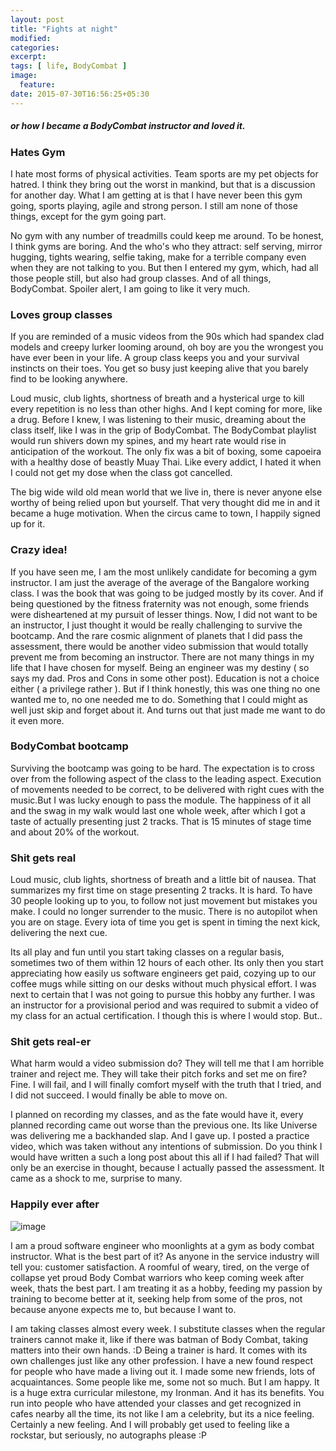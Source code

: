 ```yaml
---
layout: post
title: "Fights at night"
modified:
categories:
excerpt:
tags: [ life, BodyCombat ]
image:
  feature:
date: 2015-07-30T16:56:25+05:30
---
```


##### or how I became a BodyCombat instructor and loved it.

### Hates Gym
I hate most forms of physical activities. Team sports are my pet objects for hatred.
I think they bring out the worst in mankind, but that is a discussion for another
day. What I am getting at is that I have never been this gym going, sports
playing, agile and strong person. I still am none of those things, except for
the gym going part.

No gym with any number of treadmills could keep me around. To be honest, I think
gyms are boring. And the who's who they attract: self serving, mirror hugging, tights
wearing, selfie taking, make for a terrible company even when they are not talking to you.
But then I entered my gym, which, had all those people still, but also had group classes. 
And of all things, BodyCombat. Spoiler alert, I am going to like it very
much.


### Loves group classes
If you are reminded of a music videos from the 90s which had spandex clad models
and creepy lurker looming around, oh boy are you the wrongest you have ever been
in your life. A group class keeps you and your survival instincts on their toes.
You get so busy just keeping alive that you barely find to be looking anywhere.

Loud music, club lights, shortness of breath and a hysterical urge to kill
every repetition is no less than other highs. And I kept coming for more, like
a drug. Before I knew, I was listening to their music, dreaming about the class
itself, like I was in the grip of BodyCombat. The BodyCombat playlist would run
shivers down my spines, and my heart rate would rise in anticipation of the workout.
The only fix was a bit of boxing, some capoeira with a healthy dose of beastly
Muay Thai. Like every addict, I hated it when I could not get my dose when the class
got cancelled. 

The big wide wild old mean world that we live in, there is never
anyone else worthy of being relied upon but yourself. That very thought did me
in and it became a huge motivation. When the circus came to town, I happily
signed up for it.

### Crazy idea!
If you have seen me, I am the most unlikely candidate for becoming a gym
instructor. I am just the average of the average of the Bangalore working class.
I was the book that was going to be judged mostly by its cover. And if being questioned by
the fitness fraternity was not enough, some friends were disheartened at my
pursuit of lesser things. Now, I did not want to be an instructor, I just thought
it would be really challenging to survive the bootcamp. And the rare cosmic alignment
of planets that I did pass the assessment, there would be another video submission
that would totally prevent me from becoming an instructor. There are not many things in my
life that I have chosen for myself. Being an engineer was my destiny ( so says my dad.
Pros and Cons in some other post). Education is not a choice either (
a privilege rather  ). But if I think honestly, this was one thing no one
wanted me to, no one needed me to do. Something that I could might as well just
skip and forget about it. And turns out that just made me want to do it even more.

### BodyCombat bootcamp
Surviving the bootcamp was going to be hard. The expectation is to cross over from
the following aspect of the class to the leading aspect. Execution of movements
needed to be correct, to be delivered with right cues with the music.But I was lucky 
enough to pass the module. The happiness of it all and the swag in my walk would 
last one whole week, after which I got a taste of actually presenting just 2 tracks. 
That is 15 minutes of stage time and about 20% of the workout.

### Shit gets real
Loud music, club lights, shortness of breath and a little bit of nausea. That summarizes
my first time on stage presenting 2 tracks. It is hard. To have 30 people looking
up to you, to follow not just movement but mistakes you make. I could no longer
surrender to the music. There is no autopilot when you are on stage. Every iota
of time you get is spent in timing the next kick, delivering the next cue.

Its all play and fun until you start taking classes on a regular basis, sometimes
two of them within 12 hours of each other. Its only then you start appreciating
how easily us software engineers get paid, cozying up to our coffee mugs while
sitting on our desks without much physical effort. I was next to certain that I
was not going to pursue this hobby any further. I was an instructor for a provisional
period and was required to submit a video of my class for an actual certification.
I though this is where I would stop. But..

### Shit gets real-er
What harm would a video submission do? They will tell me that I am horrible
trainer and reject me. They will take their pitch forks and set me on fire?
Fine. I will fail, and I will finally comfort myself with the truth that I tried,
and I did not succeed. I would finally be able to move on. 

I planned on recording my classes, and as the fate would have it, every planned 
recording came out worse than the previous one. Its like Universe was delivering
me a backhanded slap. And I gave up. I posted a practice video, which was taken 
without any intentions of submission. 
Do you think I would have written a such a long post about this all if I had failed?
That will only be an exercise in thought, because I actually passed the assessment.
It came as a shock to me, surprise to many.

### Happily ever after
![image](http://iag0.github.io/images/combat2.jpg "BodyCombat: sky knee. Bespectacled beast and co.")

I am a proud software engineer who moonlights at a gym as body combat instructor.
What is the best part of it? As anyone in the service industry will tell you: 
customer satisfaction. A roomful of weary, tired, on the verge of collapse yet proud
Body Combat warriors who keep coming week after week, thats the best part. I am treating
it as a hobby, feeding my passion by training to become better at it, seeking
help from some of the pros, not because anyone expects me to, but because I want to.

I am taking classes almost every week. I substitute classes when the regular
trainers cannot make it, like if there was batman of Body Combat, taking matters
into their own hands. :D
Being a trainer is hard. It comes with its own challenges just like any other
profession. I have a new found respect for people who have made a living out it.
I made some new friends, lots of acquaintances. Some people like me, some not so much.
But I am happy. It is a huge extra curricular milestone, my Ironman. And it has its 
benefits. You run into people who have attended your classes and get recognized in 
cafes nearby all the time, its not like I am a celebrity, but its a nice feeling.
Certainly a new feeling. And I will probably get used to feeling like a rockstar,
but seriously, no autographs please :P
